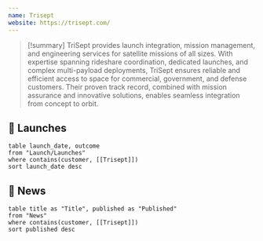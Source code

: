 ```yaml
---
name: Trisept
website: https://trisept.com/
---
```


>[!summary]
TriSept provides launch integration, mission management, and engineering services for satellite missions of all sizes. With expertise spanning rideshare coordination, dedicated launches, and complex multi-payload deployments, TriSept ensures reliable and efficient access to space for commercial, government, and defense customers. Their proven track record, combined with mission assurance and innovative solutions, enables seamless integration from concept to orbit.


## 🚀 Launches

```dataview
table launch_date, outcome
from "Launch/Launches"
where contains(customer, [[Trisept]])
sort launch_date desc
```
## 📰 News
```dataview
table title as "Title", published as "Published"
from "News"
where contains(customer, [[Trisept]])
sort published desc
```
